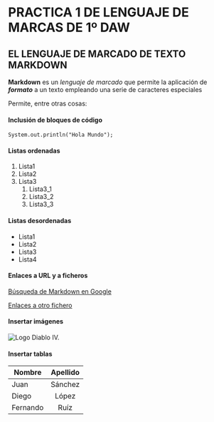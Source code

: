 # PRACTICA 1 DE LENGUAJE DE MARCAS DE 1º DAW

## EL LENGUAJE DE MARCADO DE TEXTO MARKDOWN

**Markdown** es un *lenguaje de marcado* que permite la aplicación de *__formato__* a un texto empleando una serie de caracteres especiales

Permite, entre otras cosas:

#### Inclusión de bloques de código
```
System.out.println("Hola Mundo"); 
````
#### Listas ordenadas

1. Lista1 
1. Lista2
1. Lista3
    1. Lista3_1
    1. Lista3_2
    1. Lista3_3
 
#### Listas desordenadas   
* Lista1
* Lista2
* Lista3
* Lista4

#### Enlaces a URL y a ficheros
[Búsqueda de Markdown en Google](https://www.google.com/search?q=markdown)

[Enlaces a otro fichero](./markdown_enlazado.md/)

#### Insertar imágenes
![Logo Diablo IV.](./diablo4.png/)

#### Insertar tablas

| Nombre       | Apellido      |
| -------------|:-------------:|
| Juan         | Sánchez       |
| Diego        | López         |
| Fernando     | Ruíz          |